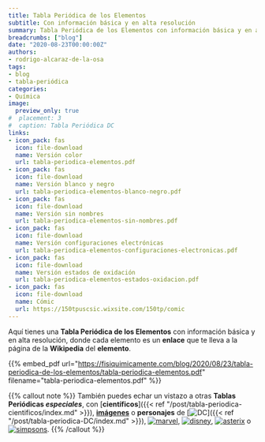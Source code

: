 ```yaml
---
title: Tabla Periódica de los Elementos
subtitle: Con información básica y en alta resolución
summary: Tabla Periódica de los Elementos con información básica y en alta resolución.
breadcrumbs: ["blog"]
date: "2020-08-23T00:00:00Z"
authors:
- rodrigo-alcaraz-de-la-osa
tags:
- blog
- tabla-periódica
categories:
- Química
image:
  preview_only: true
#  placement: 3
#  caption: Tabla Periódica DC
links:
- icon_pack: fas
  icon: file-download
  name: Versión color
  url: tabla-periodica-elementos.pdf
- icon_pack: fas
  icon: file-download
  name: Versión blanco y negro
  url: tabla-periodica-elementos-blanco-negro.pdf
- icon_pack: fas
  icon: file-download
  name: Versión sin nombres
  url: tabla-periodica-elementos-sin-nombres.pdf
- icon_pack: fas
  icon: file-download
  name: Versión configuraciones electrónicas
  url: tabla-periodica-elementos-configuraciones-electronicas.pdf
- icon_pack: fas
  icon: file-download
  name: Versión estados de oxidación
  url: tabla-periodica-elementos-estados-oxidacion.pdf  
- icon_pack: fas
  icon: file-download
  name: Cómic
  url: https://150tpuscsic.wixsite.com/150tp/comic
---
```


Aquí tienes una **Tabla Periódica de los Elementos** con información básica y en alta resolución, donde cada elemento es un **enlace** que te lleva a la página de la **Wikipedia** del **elemento**.

{{% embed_pdf url="https://fisiquimicamente.com/blog/2020/08/23/tabla-periodica-de-los-elementos/tabla-periodica-elementos.pdf" filename="tabla-periodica-elementos.pdf" %}}

{{% callout note %}}
También puedes echar un vistazo a otras **Tablas Periódicas *especiales***, con [**científicos**]({{< ref "/post/tabla-periodica-cientificos/index.md" >}}), [**imágenes**](https://clilciencias.blogspot.com/2019/10/tabla-periodica-de-los-elementos-con.html) o **personajes** de [<img draggable="false" class="icon" alt="DC" src="/icon/DC.svg">]({{< ref "/post/tabla-periodica-DC/index.md" >}}), [<img draggable="false" class="icon" alt="marvel" src="/icon/marvel.svg">](https://marvelperiodictable.blogspot.com/2020/07/1.html), [<img draggable="false" class="icon" alt="disney" src="/icon/disney.svg">](https://kitchapman.co.uk/a-disney-periodic-table/), [<img draggable="false" class="icon" alt="asterix" src="/icon/asterix.svg">](http://www.ndietrich.com/archives/950) o [<img draggable="false" class="icon" alt="simpsons" src="/icon/simpsons.svg">](http://www.ndietrich.com/archives/955).
{{% /callout %}}